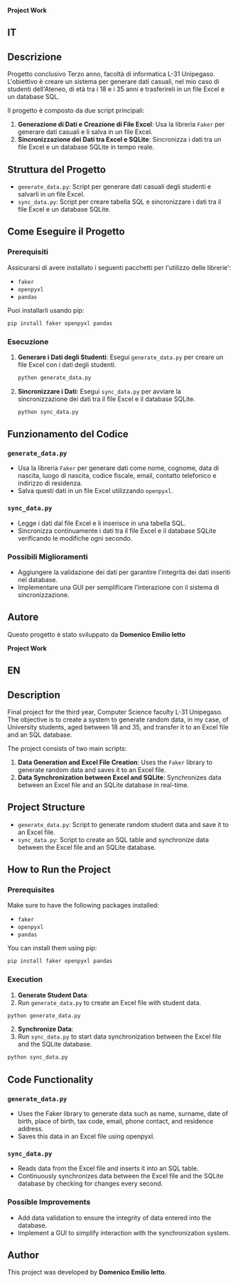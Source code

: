 **Project Work**
## IT
## Descrizione

Progetto conclusivo Terzo anno, facoltà di informatica L-31 Unipegaso. 
L'obiettivo è creare un sistema per generare dati casuali, nel mio caso di studenti dell'Ateneo, di età tra i 18 e i 35 anni e trasferireli in un file Excel e un database SQL. 

Il progetto è composto da due script principali:

1. **Generazione di Dati e Creazione di File Excel**: Usa la libreria `Faker` per generare dati casuali e li salva in un file Excel.
2. **Sincronizzazione dei Dati tra Excel e SQLite**: Sincronizza i dati tra un file Excel e un database SQLite in tempo reale.

## Struttura del Progetto

- `generate_data.py`: Script per generare dati casuali degli studenti e salvarli in un file Excel.
- `sync_data.py`: Script per creare tabella SQL e sincronizzare i dati tra il file Excel e un database SQLite.

## Come Eseguire il Progetto

### Prerequisiti

Assicurarsi di avere installato i seguenti pacchetti per l'utilizzo delle librerie':

- `faker`
- `openpyxl`
- `pandas`

Puoi installarli usando pip:
```bash
pip install faker openpyxl pandas
```


### Esecuzione

1. **Generare i Dati degli Studenti**:
   Esegui `generate_data.py` per creare un file Excel con i dati degli studenti.
   ```bash
   python generate_data.py
   ```

2. **Sincronizzare i Dati**:
   Esegui `sync_data.py` per avviare la sincronizzazione dei dati tra il file Excel e il database SQLite.
   ```bash
   python sync_data.py
   ```

## Funzionamento del Codice

### `generate_data.py`

- Usa la libreria `Faker` per generare dati come nome, cognome, data di nascita, luogo di nascita, codice fiscale, email, contatto telefonico e indirizzo di residenza.
- Salva questi dati in un file Excel utilizzando `openpyxl`.

### `sync_data.py`

- Legge i dati dal file Excel e li inserisce in una tabella SQL.
- Sincronizza continuamente i dati tra il file Excel e il database SQLite verificando le modifiche ogni secondo.

### Possibili Miglioramenti ###

- Aggiungere la validazione dei dati per garantire l'integrità dei dati inseriti nel database.
- Implementare una GUI per semplificare l'interazione con il sistema di sincronizzazione.


## Autore

Questo progetto è stato sviluppato da **Domenico Emilio Ietto**


**Project Work**
## EN
## Description

Final project for the third year, Computer Science faculty L-31 Unipegaso. 
The objective is to create a system to generate random data, in my case, of University students, aged between 18 and 35, and transfer it to an Excel file and an SQL database.

The project consists of two main scripts:

1. **Data Generation and Excel File Creation**: Uses the `Faker` library to generate random data and saves it to an Excel file.
2. **Data Synchronization between Excel and SQLite**: Synchronizes data between an Excel file and an SQLite database in real-time.

## Project Structure

- `generate_data.py`: Script to generate random student data and save it to an Excel file.
- `sync_data.py`: Script to create an SQL table and synchronize data between the Excel file and an SQLite database.

## How to Run the Project

### Prerequisites
Make sure to have the following packages installed:

- `faker`
- `openpyxl`
- `pandas`

You can install them using pip:

```bash
pip install faker openpyxl pandas
```

### Execution

1.  **Generate Student Data**:
2.  Run `generate_data.py` to create an Excel file with student data.
```bash
python generate_data.py
```

2. **Synchronize Data**:
3. Run `sync_data.py` to start data synchronization between the Excel file and the SQLite database.
```bash
python sync_data.py
```

## Code Functionality

### `generate_data.py`

  - Uses the Faker library to generate data such as name, surname, date of birth, place of birth, tax code, email, phone contact, and residence address.
  - Saves this data in an Excel file using openpyxl.

### `sync_data.py`

  - Reads data from the Excel file and inserts it into an SQL table.
  - Continuously synchronizes data between the Excel file and the SQLite database by checking for changes every second.

### Possible Improvements ###

- Add data validation to ensure the integrity of data entered into the database.
- Implement a GUI to simplify interaction with the synchronization system.

## Author
This project was developed by **Domenico Emilio Ietto**.


